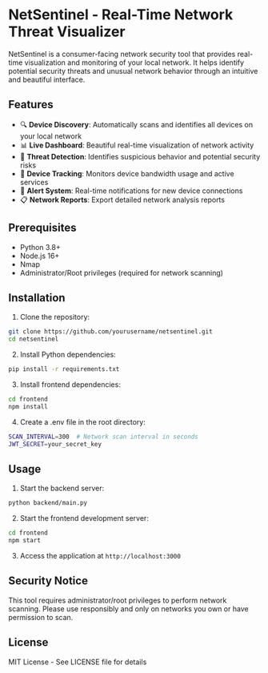 # NetSentinel - Real-Time Network Threat Visualizer

NetSentinel is a consumer-facing network security tool that provides real-time visualization and monitoring of your local network. It helps identify potential security threats and unusual network behavior through an intuitive and beautiful interface.

## Features

- 🔍 **Device Discovery**: Automatically scans and identifies all devices on your local network
- 📊 **Live Dashboard**: Beautiful real-time visualization of network activity
- 🚨 **Threat Detection**: Identifies suspicious behavior and potential security risks
- 📱 **Device Tracking**: Monitors device bandwidth usage and active services
- 🔔 **Alert System**: Real-time notifications for new device connections
- 📋 **Network Reports**: Export detailed network analysis reports

## Prerequisites

- Python 3.8+
- Node.js 16+
- Nmap
- Administrator/Root privileges (required for network scanning)

## Installation

1. Clone the repository:
```bash
git clone https://github.com/yourusername/netsentinel.git
cd netsentinel
```

2. Install Python dependencies:
```bash
pip install -r requirements.txt
```

3. Install frontend dependencies:
```bash
cd frontend
npm install
```

4. Create a .env file in the root directory:
```bash
SCAN_INTERVAL=300  # Network scan interval in seconds
JWT_SECRET=your_secret_key
```

## Usage

1. Start the backend server:
```bash
python backend/main.py
```

2. Start the frontend development server:
```bash
cd frontend
npm start
```

3. Access the application at `http://localhost:3000`

## Security Notice

This tool requires administrator/root privileges to perform network scanning. Please use responsibly and only on networks you own or have permission to scan.

## License

MIT License - See LICENSE file for details 